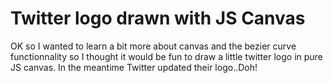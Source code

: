 Twitter logo drawn with JS Canvas
==========
OK so I wanted to learn a bit more about canvas and the bezier curve functionnality so I thought it would be fun to draw a little twitter logo in pure JS canvas. In the meantime Twitter updated their logo..Doh!